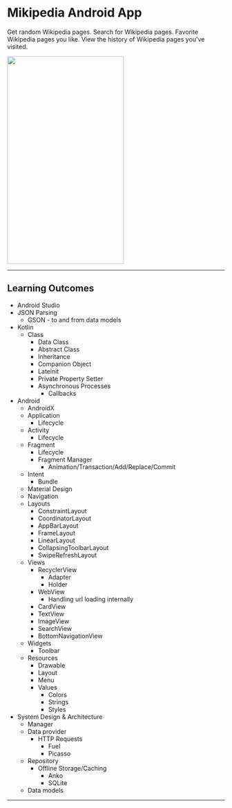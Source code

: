 # Mikipedia Android App

Get random Wikipedia pages. Search for Wikipedia pages. Favorite Wikipedia pages you like. View the history of Wikipedia pages you've visited.

<img src="./static/wikipedia.gif" width="270" height="480">

---

## Learning Outcomes

+ Android Studio
+ JSON Parsing
  + GSON - to and from data models
+ Kotlin
  + Class
    + Data Class
    + Abstract Class
    + Inheritance
    + Companion Object
    + Lateinit
    + Private Property Setter
    + Asynchronous Processes
      + Callbacks
+ Android
  + AndroidX
  + Application
    + Lifecycle
  + Activity
    + Lifecycle
  + Fragment
    + Lifecycle
    + Fragment Manager
      + Animation/Transaction/Add/Replace/Commit
  + Intent
    + Bundle
  + Material Design
  + Navigation
  + Layouts
    + ConstraintLayout
    + CoordinatorLayout
    + AppBarLayout
    + FrameLayout
    + LinearLayout
    + CollapsingToolbarLayout
    + SwipeRefreshLayout
  + Views
    + RecyclerView
      + Adapter
      + Holder
    + WebView
      + Handling url loading internally
    + CardView
    + TextView
    + ImageView
    + SearchView
    + BottomNavigationView
  + Widgets
    + Toolbar
  + Resources
    + Drawable
    + Layout
    + Menu
    + Values
      + Colors
      + Strings
      + Styles
+ System Design & Architecture
  + Manager
  + Data provider
    + HTTP Requests
      + Fuel
      + Picasso
  + Repository
    + Offline Storage/Caching
      + Anko
      + SQLite
  + Data models

---
